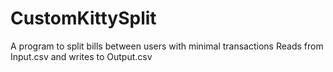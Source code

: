 # CustomKittySplit

A program to split bills between users with minimal transactions
Reads from Input.csv and writes to Output.csv
